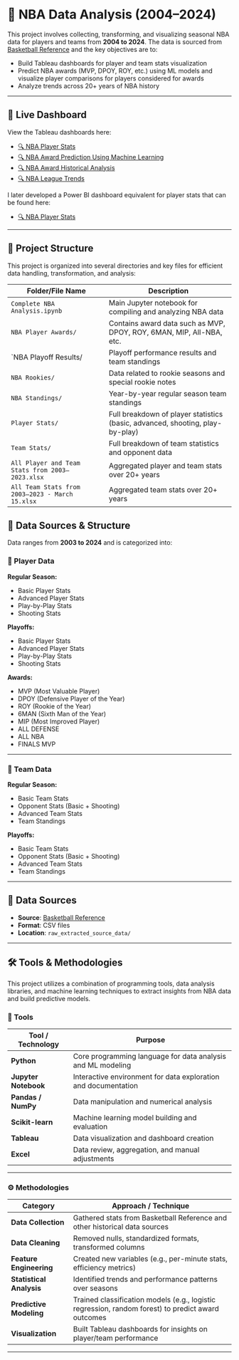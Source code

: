 # 🏀 NBA Data Analysis (2004–2024)

This project involves collecting, transforming, and visualizing seasonal NBA data for players and teams from **2004 to 2024**. The data is sourced from [Basketball Reference](https://www.basketball-reference.com/) and the key objectives are to:

- Build Tableau dashboards for player and team stats visualization  
- Predict NBA awards (MVP, DPOY, ROY, etc.) using ML models and visualize player comparisons for players considered for awards
- Analyze trends across 20+ years of NBA history  

---

## 🔗 Live Dashboard

View the Tableau dashboards here:  
- [🔍 NBA Player Stats](https://public.tableau.com/app/profile/carey.harrell/viz/NBAPlayerAnalysis_17104712376710/PlayerOverTime)
- [🔍 NBA Award Prediction Using Machine Learning](https://public.tableau.com/app/profile/carey.harrell/viz/NBAAwardsPrediction/PlayerOverTime)
- [🔍 NBA Award Historical Analysis](https://public.tableau.com/app/profile/carey.harrell/viz/NBAAwardsAnalysis/PlayerOverTime)
- [🔍 NBA League Trends](https://public.tableau.com/app/profile/carey.harrell/viz/NBALeagueTrends/PlayerOverTime)

I later developed a Power BI dashboard equivalent for player stats that can be found here:
- [🔍 NBA Player Stats](https://app.powerbi.com/view?r=eyJrIjoiMDUxNmVjNGYtNzQ3My00OGUxLWFhYTMtMjc3NDk5OTEwYmNlIiwidCI6IjljZjNkNGIxLTBiZTYtNGI4NS1iOTVkLWY4NjRkMmUxN2Q2OCIsImMiOjF9)

---

## 📁 Project Structure

This project is organized into several directories and key files for efficient data handling, transformation, and analysis:

| Folder/File Name                            | Description                                                                 |
|--------------------------------------------|-----------------------------------------------------------------------------|
| `Complete NBA Analysis.ipynb`              | Main Jupyter notebook for compiling and analyzing NBA data                 |
| `NBA Player Awards/`                        | Contains award data such as MVP, DPOY, ROY, 6MAN, MIP, All-NBA, etc.       |
| `NBA Playoff Results/    | Playoff performance results and team standings                             |
| `NBA Rookies/`                              | Data related to rookie seasons and special rookie notes                    |
| `NBA Standings/`                            | Year-by-year regular season team standings                                 |
| `Player Stats/`                             | Full breakdown of player statistics (basic, advanced, shooting, play-by-play) |
| `Team Stats/`                               | Full breakdown of team statistics and opponent data                        |
| `All Player and Team Stats from 2003–2023.xlsx` | Aggregated player and team stats over 20+ years                            |
| `All Team Stats from 2003–2023 - March 15.xlsx` | Aggregated team stats over 20+ years                            |

## 🧠 Data Sources & Structure

Data ranges from **2003 to 2024** and is categorized into:

### 🔹 Player Data

**Regular Season:**
- Basic Player Stats  
- Advanced Player Stats  
- Play-by-Play Stats  
- Shooting Stats  

**Playoffs:**
- Basic Player Stats  
- Advanced Player Stats  
- Play-by-Play Stats  
- Shooting Stats  

**Awards:**
- MVP (Most Valuable Player)  
- DPOY (Defensive Player of the Year)  
- ROY (Rookie of the Year)  
- 6MAN (Sixth Man of the Year)  
- MIP (Most Improved Player)  
- ALL DEFENSE  
- ALL NBA  
- FINALS MVP  

---

### 🔹 Team Data

**Regular Season:**
- Basic Team Stats  
- Opponent Stats (Basic + Shooting)  
- Advanced Team Stats  
- Team Standings  

**Playoffs:**
- Basic Team Stats  
- Opponent Stats (Basic + Shooting)  
- Advanced Team Stats  
- Team Standings  

---

## 💾 Data Sources

- **Source**: [Basketball Reference](https://www.basketball-reference.com/)
- **Format**: CSV files
- **Location**: `raw_extracted_source_data/`

---

## 🛠️ Tools & Methodologies

This project utilizes a combination of programming tools, data analysis libraries, and machine learning techniques to extract insights from NBA data and build predictive models.

### 🧰 Tools

| Tool / Technology   | Purpose                                                        |
|---------------------|----------------------------------------------------------------|
| **Python**          | Core programming language for data analysis and ML modeling   |
| **Jupyter Notebook**| Interactive environment for data exploration and documentation|
| **Pandas / NumPy**  | Data manipulation and numerical analysis                      |
| **Scikit-learn**    | Machine learning model building and evaluation                |
| **Tableau**         | Data visualization and dashboard creation                     |
| **Excel**           | Data review, aggregation, and manual adjustments              |

---

### ⚙️ Methodologies

| Category                 | Approach / Technique                                                  |
|--------------------------|----------------------------------------------------------------------|
| **Data Collection**       | Gathered stats from Basketball Reference and other historical data sources |
| **Data Cleaning**         | Removed nulls, standardized formats, transformed columns             |
| **Feature Engineering**   | Created new variables (e.g., per-minute stats, efficiency metrics)    |
| **Statistical Analysis**  | Identified trends and performance patterns over seasons              |
| **Predictive Modeling**   | Trained classification models (e.g., logistic regression, random forest) to predict award outcomes |
| **Visualization**         | Built Tableau dashboards for insights on player/team performance     |


---


